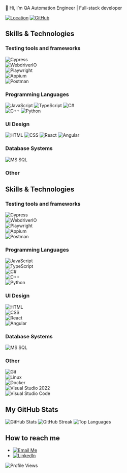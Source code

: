 👋 Hi, I’m QA Automation Engineer | Full-stack developer

[![Location](https://img.shields.io/badge/Location-Ukraine-0078D7?style=for-the-badge&logo=google-maps&logoColor=white)](https://goo.gl/maps) [![GitHub](https://img.shields.io/badge/GitHub-181717?style=for-the-badge&logo=github&logoColor=white)](https://github.com/gadiim)


## Skills & Technologies

### Testing tools and frameworks
![Cypress](https://img.shields.io/badge/Cypress-Intermediate-17202C?style=for-the-badge&logo=cypress)  
![WebdriverIO](https://img.shields.io/badge/WebdriverIO-Intermediate-EA5906?style=for-the-badge&logo=webdriverio)  
![Playwright](https://img.shields.io/badge/Playwright-Intermediate-2EAD33?style=for-the-badge&logo=playwright)  
![Appium](https://img.shields.io/badge/Appium-Intermediate-472889?style=for-the-badge&logo=appium)  
![Postman](https://img.shields.io/badge/Postman-Basic-FF6C37?style=for-the-badge&logo=postman)  

### Programming Languages
![JavaScript](https://img.shields.io/badge/JavaScript-Intermediate%2FAdvanced-black?style=for-the-badge&logo=javascript)
![TypeScript](https://img.shields.io/badge/TypeScript-Intermediate-3178C6?style=for-the-badge&logo=typescript)
![C#](https://img.shields.io/badge/C%23-Intermediate-239120?style=for-the-badge&logo=c-sharp)  
![C++](https://img.shields.io/badge/C%2B%2B-Basic%2FIntermediate-00599C?style=for-the-badge&logo=c%2B%2B)
![Python](https://img.shields.io/badge/Python-Basic-blue?style=for-the-badge&logo=python) 

### UI Design
![HTML](https://img.shields.io/badge/HTML-Intermediate-red?style=for-the-badge&logo=html5) 
![CSS](https://img.shields.io/badge/CSS-Intermediate-blue?style=for-the-badge&logo=css3) 
![React](https://img.shields.io/badge/React-Intermediate-61DAFB?style=for-the-badge&logo=react) 
![Angular](https://img.shields.io/badge/Angular-Intermediate-DD0031?style=for-the-badge&logo=angular)  


### Database Systems
![MS SQL](https://img.shields.io/badge/MS%20SQL-Basic%Intermediate-CC2927?style=for-the-badge&logo=microsoft-sql-server)  

### Other
## Skills & Technologies

### Testing tools and frameworks
![Cypress](https://img.shields.io/badge/Cypress-Intermediate-17202C?style=for-the-badge&logo=cypress)  
![WebdriverIO](https://img.shields.io/badge/WebdriverIO-Intermediate-EA5906?style=for-the-badge&logo=webdriverio)  
![Playwright](https://img.shields.io/badge/Playwright-Intermediate-2EAD33?style=for-the-badge&logo=playwright)  
![Appium](https://img.shields.io/badge/Appium-Intermediate-472889?style=for-the-badge&logo=appium)  
![Postman](https://img.shields.io/badge/Postman-Basic-FF6C37?style=for-the-badge&logo=postman)  

### Programming Languages
![JavaScript](https://img.shields.io/badge/JavaScript-Intermediate%2FAdvanced-black?style=for-the-badge&logo=javascript)  
![TypeScript](https://img.shields.io/badge/TypeScript-Intermediate-3178C6?style=for-the-badge&logo=typescript)  
![C#](https://img.shields.io/badge/C%23-Intermediate-239120?style=for-the-badge&logo=c-sharp)  
![C++](https://img.shields.io/badge/C%2B%2B-Basic%2FIntermediate-00599C?style=for-the-badge&logo=c%2B%2B)  
![Python](https://img.shields.io/badge/Python-Basic-blue?style=for-the-badge&logo=python)  

### UI Design
![HTML](https://img.shields.io/badge/HTML-Intermediate-red?style=for-the-badge&logo=html5)  
![CSS](https://img.shields.io/badge/CSS-Intermediate-blue?style=for-the-badge&logo=css3)  
![React](https://img.shields.io/badge/React-Intermediate-61DAFB?style=for-the-badge&logo=react)  
![Angular](https://img.shields.io/badge/Angular-Intermediate-DD0031?style=for-the-badge&logo=angular)  

### Database Systems
![MS SQL](https://img.shields.io/badge/MS%20SQL-Basic%2FIntermediate-CC2927?style=for-the-badge&logo=microsoft-sql-server)  

### Other
![Git](https://img.shields.io/badge/Git-Intermediate-F05032?style=for-the-badge&logo=git)  
![Linux](https://img.shields.io/badge/Linux-Intermediate-FCC624?style=for-the-badge&logo=linux)  
![Docker](https://img.shields.io/badge/Docker-Intermediate-2496ED?style=for-the-badge&logo=docker)  
![Visual Studio 2022](https://img.shields.io/badge/Visual%20Studio%202022-Intermediate-5C2D91?style=for-the-badge&logo=visualstudiocode)  
![Visual Studio Code](https://img.shields.io/badge/Visual%20Studio%20Code-Intermediate-007ACC?style=for-the-badge&logo=visualstudiocode)

## My GitHub Stats
![GitHub Stats](https://github-readme-stats.vercel.app/api?username=gadiim)
![GitHub Streak](https://streak-stats.demolab.com?user=gadiim)
![Top Languages](https://github-readme-stats.vercel.app/api/top-langs/?username=gadiim)

## How to reach me
- [![Email Me](https://img.shields.io/badge/Email_Me-1E88E5?style=for-the-badge&logo=minutemailer&logoColor=white)](mailto:gmelnik@bigmir.net)
- [![LinkedIn](https://img.shields.io/badge/LinkedIn-0077B5?style=for-the-badge&logo=linkedin&logoColor=white)](https://www.linkedin.com/in/hennadii-melnyk-26571b24a/)



![Profile Views](https://komarev.com/ghpvc/?username=gadiim&color=brightgreen)



